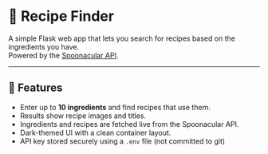 # 🍲 Recipe Finder

A simple Flask web app that lets you search for recipes based on the ingredients you have.  
Powered by the [Spoonacular API](https://spoonacular.com/food-api).

---

## 🚀 Features
- Enter up to **10 ingredients** and find recipes that use them.
- Results show recipe images and titles.
- Ingredients and recipes are fetched live from the Spoonacular API.
- Dark-themed UI with a clean container layout.
- API key stored securely using a `.env` file (not committed to git)
